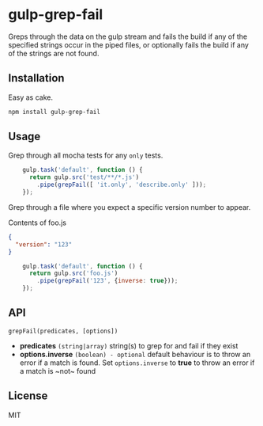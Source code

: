 # gulp-grep-fail

Greps through the data on the gulp stream and fails the build if any
of the specified strings occur in the piped files, or optionally fails
 the build if any of the strings are not found.

## Installation

Easy as cake.

```bash
npm install gulp-grep-fail
```

## Usage

Grep through all mocha tests for any `only` tests.

```javascript
    gulp.task('default', function () {
      return gulp.src('test/**/*.js')
        .pipe(grepFail([ 'it.only', 'describe.only' ]));
    });
```

Grep through a file where you expect a specific version number to appear.

Contents of foo.js
```json
{
  "version": "123"
}
```

```javascript
    gulp.task('default', function () {
      return gulp.src('foo.js')
        .pipe(grepFail('123', {inverse: true}));
    });
```

## API

`grepFail(predicates, [options])`

  * **predicates** `(string|array)` string(s) to grep for and fail if they exist
  * **options.inverse** `(boolean) - optional` default behaviour is to throw an error if a match is found. Set `options.inverse` to **true** to throw an error if a match is ~not~ found

## License

MIT
